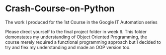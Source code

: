 # Crash-Course-on-Python
The work I produced for the 1st Course in the Google IT Automation series

Please direct yourself to the final project folder in week 6.
This folder demonstates my understanding of Object Oriented Programming,
the course merely required a functional programming approach but I decided
to try and flex my understanding and made an OOP version too.
